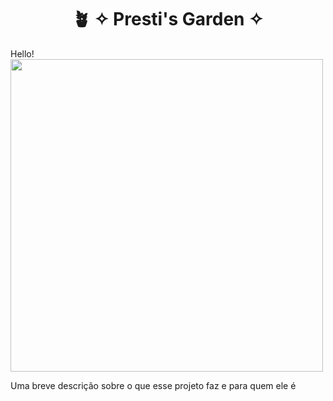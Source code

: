 <div align="center">
  <h1>🪴 ✧ Presti's Garden ✧</h1>
</div>

<div display="flex" align-content="space-around" align-items="flex-start">
  <span>
    Hello!
  </span>
  <div>
    <img src="https://i.pinimg.com/564x/83/6e/6b/836e6bdba6666a160138b7bd3d98af17.jpg" width=500/>
  </div>
</div>

<p> Uma breve descrição sobre o que esse projeto faz e para quem ele é </p>



<!--
**prestissimogarden/prestissimogarden** is a ✨ _special_ ✨ repository because its `README.md` (this file) appears on your GitHub profile.

Here are some ideas to get you started:

- 🔭 I’m currently working on ...
- 🌱 I’m currently learning ...
- 👯 I’m looking to collaborate on ...
- 🤔 I’m looking for help with ...
- 💬 Ask me about ...
- 📫 How to reach me: ...
- 😄 Pronouns: ...
- ⚡ Fun fact: ...
-->
